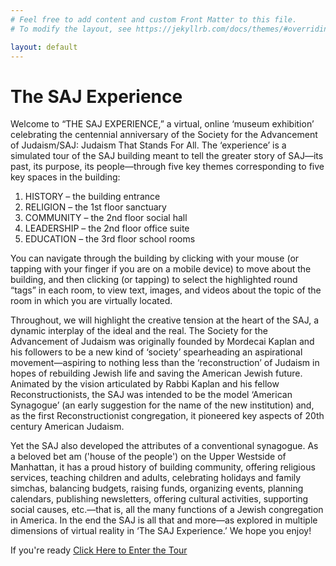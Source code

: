 ```yaml
---
# Feel free to add content and custom Front Matter to this file.
# To modify the layout, see https://jekyllrb.com/docs/themes/#overriding-theme-defaults

layout: default
---
```

# The SAJ Experience

Welcome to “THE SAJ EXPERIENCE,” a virtual, online ‘museum exhibition’ celebrating the centennial anniversary of the Society for the Advancement of Judaism/SAJ: Judaism That Stands For All.  The ‘experience’ is a simulated tour of the SAJ building meant to tell the greater story of SAJ—its past, its purpose, its people—through five key themes corresponding to five key spaces in the building:

1. HISTORY – the building entrance
2. RELIGION – the 1st floor sanctuary
3. COMMUNITY – the 2nd floor social hall
4. LEADERSHIP – the 2nd floor office suite
5. EDUCATION – the 3rd floor school rooms

You can navigate through the building by clicking with your mouse (or tapping with your finger if you are on a mobile device) to move about the building, and then clicking (or tapping) to select the highlighted round “tags” in each room, to view text, images, and videos about the topic of the room in which you are virtually located.

Throughout, we will highlight the creative tension at the heart of the SAJ, a dynamic interplay of the ideal and the real.  The Society for the Advancement of Judaism was originally founded by Mordecai Kaplan and his followers to be a new kind of ‘society’ spearheading an aspirational movement—aspiring to nothing less than the ‘reconstruction’ of Judaism in hopes of rebuilding Jewish life and saving the American Jewish future.  Animated by the vision articulated by Rabbi Kaplan and his fellow Reconstructionists, the SAJ was intended to be the model ‘American Synagogue’ (an early suggestion for the name of the new institution) and, as the first Reconstructionist congregation, it pioneered key aspects of 20th century American Judaism.  

Yet the SAJ also developed the attributes of a conventional synagogue. As a beloved bet am ('house of the people') on the Upper Westside of Manhattan, it has a proud history of building community, offering religious services, teaching children and adults, celebrating holidays and family simchas, balancing budgets, raising funds, organizing events, planning calendars, publishing newsletters, offering cultural activities, supporting social causes, etc.—that is, all the many functions of a Jewish congregation in America.  In the end the SAJ is all that and more—as explored in multiple dimensions of virtual reality in ‘The SAJ Experience.’  We hope you enjoy!

If you're ready [Click Here to Enter the Tour](/app-files/index.html)

